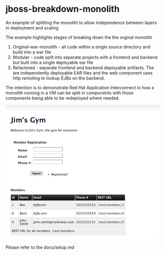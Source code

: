 # jboss-breakdown-monolith
An example of splitting the monolith to allow independence between layers in deployment and scaling

The example highlights stages of breaking down the the orginal monolith 
1. Original-war-monolith - all code within a single source directory and build into a war file 
2. Modular - code split into seperate projects with a frontend and backend but built into a single deployable ear file
3. Refactored - separate frontend and backend deployable artifacts. The are independently deployable EAR files and the web component uses http remoting to lookup EJBs on the backend.

The intention is to demonstrate Red Hat Application Interconnect in how a monolith running in a VM can be split in components with those components being able to be redeployed where needed.

![Front screen](frontscreen.png)

Please refer to the docs/setup.md